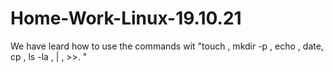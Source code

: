 # Home-Work-Linux-19.10.21
We have leard how to use the commands wit "touch , mkdir -p , echo , date, cp , ls -la , | , >>. "
